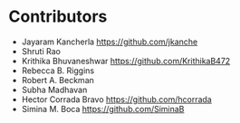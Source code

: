 # Contributors
* Jayaram Kancherla https://github.com/jkanche
* Shruti Rao
* Krithika Bhuvaneshwar https://github.com/KrithikaB472
* Rebecca B. Riggins
* Robert A. Beckman
* Subha Madhavan
* Hector Corrada Bravo https://github.com/hcorrada
* Simina M. Boca https://github.com/SiminaB
